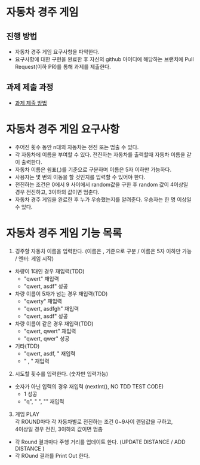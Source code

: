# 자동차 경주 게임
## 진행 방법
* 자동차 경주 게임 요구사항을 파악한다.
* 요구사항에 대한 구현을 완료한 후 자신의 github 아이디에 해당하는 브랜치에 Pull Request(이하 PR)를 통해 과제를 제출한다.

## 과제 제출 과정
* [과제 제출 방법](https://github.com/next-step/nextstep-docs/tree/master/precourse)

# 자동차 경주 게임 요구사항
* 주어진 횟수 동안 n대의 자동차는 전진 또는 멈출 수 있다.
* 각 자동차에 이름을 부여할 수 있다. 전진하는 자동차를 출력할때 자동차 이름을 같이 출력한다.
* 자동차 이름은 쉼표(,)를 기준으로 구분하며 이름은 5자 이하만 가능하다.
* 사용자는 몇 번의 이동을 할 것인지를 입력할 수 있어야 한다.
* 전진하는 조건은 0에서 9 사이에서 random값을 구한 후 
  random 값이 4이상일 경우 전진하고, 3이하의 값이면 멈춘다.
* 자동차 경주 게임을 완료한 후 누가 우승했는지를 알려준다. 우승자는 한 명 이상일 수 있다.

# 자동차 경주 게임 기능 목록
1. 경주할 자동차 이름을 입력한다. (이름은 , 기준으로 구분 / 이름은 5자 이하만 가능 / 엔터: 게임 시작)
* 차량이 1대인 경우 재입력(TDD)
    * "qwert" 재입력
    * "qwert, asdf" 성공
* 차량 이름이 5자가 넘는 경우 재입력(TDD)
    * "qwerty" 재입력
    * "qwert, asdfgh" 재입력
    * "qwert, asdf" 성공
* 차량 이름이 같은 경우 재입력(TDD)
    * "qwert, qwert" 재입력
    * "qwert, qwer" 성공
* 기타(TDD)
    * "qwert, asdf,  " 재입력
    * "  ,  " 재입력

2. 시도할 횟수를 입력한다. (숫자만 입력가능)
* 숫자가 아닌 입력의 경우 재입력 (nextInt(), NO TDD TEST CODE)
    * 1 성공
    * "q", " ", "" 재입력

3. 게임 PLAY<br>
   각 ROUND마다 각 자동차별로 전진하는 조건 0~9사이 랜덤값을 구하고,<br>
   4이상일 경우 전진, 3이하의 값이면 멈춤
* 각 Round 결과마다 주행 거리를 업데이트 한다. (UPDATE DISTANCE / ADD DISTANCE )
* 각 ROund 결과를 Print Out 한다.